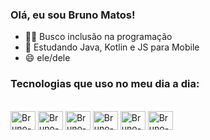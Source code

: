 ### Olá, eu sou Bruno Matos!

- 👩‍💻 Busco inclusão na programação
- 🧠 Estudando Java, Kotlin e JS para Mobile
- 😄 ele/dele

### Tecnologias que uso no meu dia a dia:

<div style="display: inline_block"><br>
 <img align="center" alt="Bruno-AndriodS" height="30" width="40"src="https://cdn.jsdelivr.net/gh/devicons/devicon/icons/androidstudio/androidstudio-original.svg">
 <img align="center" alt="Bruno-Java" height="30" width="40"src="https://cdn.jsdelivr.net/gh/devicons/devicon/icons/java/java-original.svg">
 <img align="center" alt="Bruno-Kotlin" height="30" width="40"src="https://cdn.jsdelivr.net/gh/devicons/devicon/icons/kotlin/kotlin-original.svg"">   
 <img align="center" alt="Bruno-HTML" height="30" width="40"src="https://cdn.jsdelivr.net/gh/devicons/devicon/icons/html5/html5-original.svg">
 <img align="center" alt="Bruno-CSS" height="30" width="40"src="https://cdn.jsdelivr.net/gh/devicons/devicon/icons/css3/css3-original.svg">
 <img align="center" alt="Bruno-JS" height="30" width="40"src="https://cdn.jsdelivr.net/gh/devicons/devicon/icons/javascript/javascript-original.svg">
</div>

 ##
